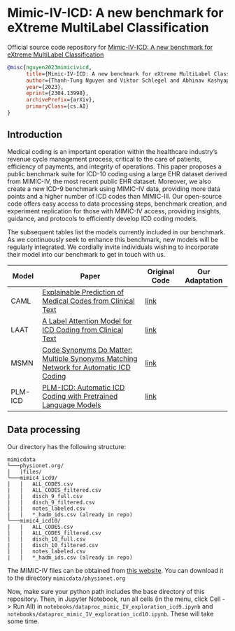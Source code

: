 # Mimic-IV-ICD: A new benchmark for eXtreme MultiLabel Classification

Official source code repository for [Mimic-IV-ICD: A new benchmark for eXtreme MultiLabel Classification](https://arxiv.org/abs/2304.13998)

```bibtex
@misc{nguyen2023mimicivicd,
      title={Mimic-IV-ICD: A new benchmark for eXtreme MultiLabel Classification}, 
      author={Thanh-Tung Nguyen and Viktor Schlegel and Abhinav Kashyap and Stefan Winkler and Shao-Syuan Huang and Jie-Jyun Liu and Chih-Jen Lin},
      year={2023},
      eprint={2304.13998},
      archivePrefix={arXiv},
      primaryClass={cs.AI}
}
```

## Introduction

Medical coding is an important operation within the healthcare industry’s revenue cycle management process, critical to the care of patients, efficiency of payments, and integrity of operations. 
This paper proposes a public benchmark suite for ICD-10 coding using a large EHR dataset derived from MIMIC-IV, the most recent public EHR dataset. Moreover, we also create a new ICD-9 benchmark using MIMIC-IV data, providing more data points and a higher number of ICD codes than MIMIC-III. Our open-source code offers easy access to data processing steps, benchmark creation, and experiment replication for those with MIMIC-IV access, providing insights, guidance, and protocols to efficiently develop ICD coding models.

The subsequent tables list the models currently included in our benchmark. As we continuously seek to enhance this benchmark, new models will be regularly integrated. 
We cordially invite individuals wishing to incorporate their model into our benchmark to get in touch with us.

| Model | Paper | Original Code | Our Adaptation|
| ----- | ----- | ------------- | --------------|
| CAML  |[Explainable Prediction of Medical Codes from Clinical Text](https://aclanthology.org/N18-1100/) | [link](https://github.com/jamesmullenbach/caml-mimic) |
| LAAT  | [A Label Attention Model for ICD Coding from Clinical Text](https://www.ijcai.org/proceedings/2020/461) | [link](https://github.com/aehrc/LAAT) |
| MSMN  | [Code Synonyms Do Matter: Multiple Synonyms Matching Network for Automatic ICD Coding](https://aclanthology.org/2022.acl-short.91) | [link](https://github.com/GanjinZero/ICD-MSMN)
| PLM-ICD | [PLM-ICD: Automatic ICD Coding with Pretrained Language Models](https://aclanthology.org/2022.clinicalnlp-1.2/) | [link](https://github.com/MiuLab/PLM-ICD) |


## Data processing

Our directory has the following structure:
```
mimicdata
└───physionet.org/
|   |files/
└───mimic4_icd9/
|   |   ALL_CODES.csv
|   |   ALL_CODES_filtered.csv
|   |   disch_9_full.csv
|   |   disch_9_filtered.csv
|   |   notes_labeled.csv
|   |   *_hadm_ids.csv (already in repo)
└───mimic4_icd10/
|   |   ALL_CODES.csv
|   |   ALL_CODES_filtered.csv
|   |   disch_10_full.csv
|   |   disch_10_filtered.csv
|   |   notes_labeled.csv
|   |   *_hadm_ids.csv (already in repo)
```
The MIMIC-IV files can be obtained from [this website](https://physionet.org/content/mimiciv/2.2/). You can download it to the directory `mimicdata/physionet.org`

Now, make sure your python path includes the base directory of this repository. Then, in Jupyter Notebook, run all cells (in the menu, click Cell -> Run All) in `notebooks/dataproc_mimic_IV_exploration_icd9.ipynb` and `notebooks/dataproc_mimic_IV_exploration_icd10.ipynb`. These will take some time.
